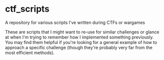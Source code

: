 # ctf_scripts
A repository for various scripts I've written during CTFs or wargames

These are scripts that I might want to re-use for similar challenges or glance at when I'm trying to remember how I implemented something previously. You may find them helpful if you're looking for a general example of how to approach a specific challenge (though they're probably very far from the most efficient methods).
